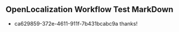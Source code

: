 ## OpenLocalization Workflow Test MarkDown
* ca629859-372e-4611-911f-7b431bcabc9a thanks!

<!--HONumber=Jul16_HO2-->


